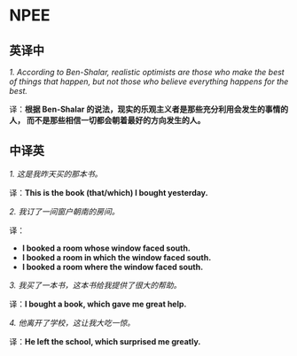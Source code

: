 # NPEE

## 英译中

*1. According to Ben-Shalar, realistic optimists are those who make the best of
things that happen, but not those who believe everything happens for the best.*

译：**根据 Ben-Shalar 的说法，现实的乐观主义者是那些充分利用会发生的事情的人，
而不是那些相信一切都会朝着最好的方向发生的人。**

## 中译英

*1. 这是我昨天买的那本书。*

译：**This is the book (that/which) I bought yesterday.**

*2. 我订了一间窗户朝南的房间。*

译：

- **I booked a room whose window faced south.**
- **I booked a room in which the window faced south.**
- **I booked a room where the window faced south.**

*3. 我买了一本书，这本书给我提供了很大的帮助。*

译：**I bought a book, which gave me great help.**

*4. 他离开了学校，这让我大吃一惊。*

译：**He left the school, which surprised me greatly.**
